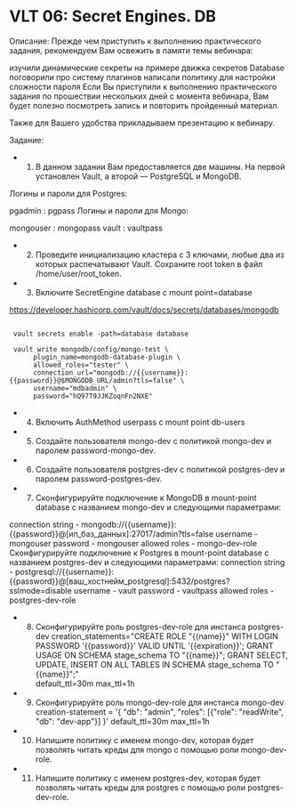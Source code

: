 # VLT 06: Secret Engines. DB

Описание:
Прежде чем приступить к выполнению практического задания, рекомендуем Вам освежить в памяти темы вебинара:

изучили динамические секреты на примере движка секретов Database
поговорили про систему плагинов
написали политику для настройки сложности пароля
Если Вы приступили к выполнению практического задания по прошествии нескольких дней с момента вебинара, Вам будет полезно посмотреть запись и повторить пройденный материал.

Также для Вашего удобства прикладываем презентацию к вебинару.

Задание:
* 1. В данном задании Вам предоставляется две машины. На первой установлен Vault, а второй — PostgreSQL и MongoDB.

Логины и пароли для Postgres:

pgadmin : pgpass
Логины и пароли для Mongo:

mongouser : mongopass
vault : vaultpass

* 2. Проведите инициализацию кластера с 3 ключами, любые два из которых распечатывают Vault. Сохраните root token в файл /home/user/root_token.

* 3. Включите SecretEngine database c mount point=database

https://developer.hashicorp.com/vault/docs/secrets/databases/mongodb

```

 vault secrets enable -path=database database

 vault write mongodb/config/mongo-test \
      plugin_name=mongodb-database-plugin \
      allowed_roles="tester" \
      connection_url="mongodb://{{username}}:{{password}}@$MONGODB_URL/admin?tls=false" \
      username="mdbadmin" \
      password="hQ97T9JJKZoqnFn2NXE"

```

* 4. Включить AuthMethod userpass с mount point db-users



* 5. Создайте пользователя mongo-dev с политикой mongo-dev и паролем password-mongo-dev.

* 6. Создайте пользователя postgres-dev с политикой postgres-dev и паролем password-postgres-dev.

* 7. Сконфигурируйте подключение к MongoDB в mount-point database с названием mongo-dev и следующими параметрами:

connection string - mongodb://{{username}}:{{password}}@[ип_баз_данных]:27017/admin?tls=false
username - mongouser
password - mongouser
allowed roles - mongo-dev-role
Сконфигурируйте подключение к Postgres в mount-point database с названием postgres-dev и следующими параметрами:
connection string - postgresql://{{username}}:{{password}}@[ваш_хостнейм_postgresql]:5432/postgres?sslmode=disable
username - vault
password - vaultpass
allowed roles - postgres-dev-role

* 8. Сконфигурируйте роль postgres-dev-role для инстанса postgres-dev
creation_statements="CREATE ROLE "{{name}}" WITH LOGIN PASSWORD '{{password}}' VALID UNTIL '{{expiration}}'; GRANT USAGE ON SCHEMA stage_schema TO "{{name}}"; GRANT SELECT, UPDATE, INSERT ON ALL TABLES IN SCHEMA stage_schema TO "{{name}}";" \
default_ttl=30m
max_ttl=1h

* 9. Сконфигурируйте роль mongo-dev-role для инстанса mongo-dev
creation-statement = '{ "db": "admin", "roles": [{"role": "readWrite", "db": "dev-app"}] }'
default_ttl=30m
max_ttl=1h

* 10. Напишите политику с именем mongo-dev, которая будет позволять читать креды для mongo с помощью роли mongo-dev-role.

* 11. Напишите политику с именем postgres-dev, которая будет позволять читать креды для postgres с помощью роли postgres-dev-role.

